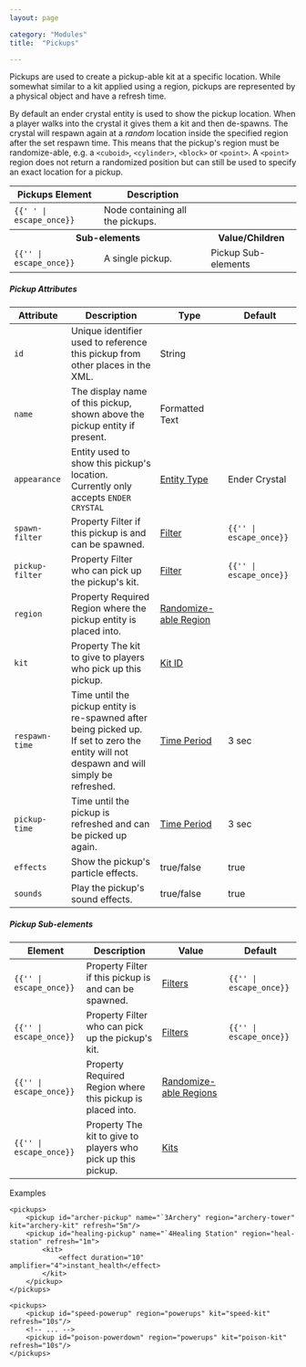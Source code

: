 ```yaml
---
layout: page

category: "Modules"
title:  "Pickups"

---
```


Pickups are used to create a pickup-able kit at a specific location.
While somewhat similar to a kit applied using a region, pickups are represented by a physical object and have a refresh time.

By default an ender crystal entity is used to show the pickup location.
When a player walks into the crystal it gives them a kit and then de-spawns.
The crystal will respawn again at a _random_ location inside the specified region after the set respawn time.
This means that the pickup's region must be randomize-able, e.g. a `<cuboid>`, `<cylinder>`, `<block>` or `<point>`.
A `<point>` region does not return a randomized position but can still be used to specify an exact location for a pickup.

<div class='table-responsive'>
  <table class='table table-striped table-condensed'>
    <thead>
      <tr>
        <th>Pickups Element</th>
        <th>Description</th>
        <th></th>
      </tr>
    </thead>
    <tbody>
      <tr>
        <td>
          <span class='highlight'>
            <code>{{'<pickups> </pickups>' | escape_once}}</code>
          </span>
        </td>
        <td>Node containing all the pickups.</td>
        <td></td>
      </tr>
      <tr>
        <th colspan='2'>Sub-elements</th>
        <th>Value/Children</th>
      </tr>
      <tr>
        <td>
          <span class='highlight'>
            <code>{{'<pickup/>' | escape_once}}</code>
          </span>
        </td>
        <td>
          A single pickup.
        </td>
        <td>
          <span class='label label-default'>Pickup Sub-elements</span>
        </td>
      </tr>
    </tbody>
  </table>
</div>
<h5>Pickup Attributes</h5>
<div class='table-responsive'>
  <table class='table table-striped table-condensed'>
    <thead>
      <tr>
        <th>Attribute</th>
        <th>Description</th>
        <th>Type</th>
        <th>Default</th>
      </tr>
    </thead>
    <tbody>
      <tr>
        <td>
          <code>id</code>
        </td>
        <td>
          Unique identifier used to reference this pickup from other places in the XML.
        </td>
        <td>
          <span class='label label-primary'>String</span>
        </td>
        <td></td>
      </tr>
      <tr>
        <td>
          <code>name</code>
        </td>
        <td>The display name of this pickup, shown above the pickup entity if present.</td>
        <td>
          <span class='label label-primary'>Formatted Text</span>
        </td>
        <td></td>
      </tr>
      <tr>
        <td>
          <code>appearance</code>
        </td>
        <td>
          Entity used to show this pickup's location.<br/>
          Currently only accepts <code>ENDER CRYSTAL</code>
        </td>
        <td>
          <a href='/reference/entity_types'>Entity Type</a>
        </td>
        <td>
          <span class='label label-default'>Ender Crystal</span>
        </td>
      </tr>
      <tr>
        <td>
          <code>spawn-filter</code>
        </td>
        <td>
          <span class='label label-default' title='Can be either this attribute or a sub-element.'>Property</span>
          Filter if this pickup is and can be spawned.
        </td>
        <td>
          <a href='/modules/filters'>Filter</a>
        </td>
        <td>
          <code>{{'<always/>' | escape_once}}</code>
        </td>
      </tr>
      <tr>
        <td>
          <code>pickup-filter</code>
        </td>
        <td>
          <span class='label label-default' title='Can be either this attribute or a sub-element.'>Property</span>
          Filter who can pick up the pickup's kit.
        </td>
        <td>
          <a href='/modules/filters'>Filter</a>
        </td>
        <td>
          <code>{{'<always/>' | escape_once}}</code>
        </td>
      </tr>
      <tr>
        <td>
          <code>region</code>
        </td>
        <td>
          <span class='label label-default' title='Can be either this attribute or a sub-element.'>Property</span>
          <span class='label label-danger'>Required</span>
          Region where the pickup entity is placed into.
        </td>
        <td>
          <a href='/modules/regions'>Randomize-able Region</a>
        </td>
        <td></td>
      </tr>
      <tr>
        <td>
          <code>kit</code>
        </td>
        <td>
          <span class='label label-default' title='Can be either this attribute or a sub-element.'>Property</span>
          The kit to give to players who pick up this pickup.
        </td>
        <td>
          <a href='/modules/kits'>Kit ID</a>
        </td>
        <td></td>
      </tr>
      <tr>
        <td>
          <code>respawn-time</code>
        </td>
        <td>
          Time until the pickup entity is re-spawned after being picked up.
          <br/>
          If set to zero the entity will not despawn and will simply be refreshed.
        </td>
        <td>
          <a href='/reference/time_periods'>Time Period</a>
        </td>
        <td>
          3 sec
        </td>
      </tr>
      <tr>
        <td>
          <code>pickup-time</code>
        </td>
        <td>
          Time until the pickup is refreshed and can be picked up again.
        </td>
        <td>
          <a href='/reference/time_periods'>Time Period</a>
        </td>
        <td>
          3 sec
        </td>
      </tr>
      <tr>
        <td>
          <code>effects</code>
        </td>
        <td>
          Show the pickup's particle effects.
        </td>
        <td>
          <span class='label label-primary'>true/false</span>
        </td>
        <td>true</td>
      </tr>
      <tr>
        <td>
          <code>sounds</code>
        </td>
        <td>
          Play the pickup's sound effects.
        </td>
        <td>
          <span class='label label-primary'>true/false</span>
        </td>
        <td>true</td>
      </tr>
    </tbody>
  </table>
</div>
<h5>Pickup Sub-elements</h5>
<div class='table-responsive'>
  <table class='table table-striped table-condensed'>
    <thead>
      <tr>
        <th>Element</th>
        <th>Description</th>
        <th>Value</th>
        <th>Default</th>
      </tr>
    </thead>
    <tbody>
      <tr>
        <td>
          <span class='highlight'>
            <code>{{'<spawn-filter>' | escape_once}}</code>
          </span>
        </td>
        <td>
          <span class='label label-default' title='Can be either this sub-element or an attribute.'>Property</span>
          Filter if this pickup is and can be spawned.
        </td>
        <td>
          <a href='/modules/filters'>Filters</a>
        </td>
        <td>
          <code>{{'<always/>' | escape_once}}</code>
        </td>
      </tr>
      <tr>
        <td>
          <span class='highlight'>
            <code>{{'<pickup-filter>' | escape_once}}</code>
          </span>
        </td>
        <td>
          <span class='label label-default' title='Can be either this sub-element or an attribute.'>Property</span>
          Filter who can pick up the pickup's kit.
        </td>
        <td>
          <a href='/modules/filters'>Filters</a>
        </td>
        <td>
          <code>{{'<always/>' | escape_once}}</code>
        </td>
      </tr>
      <tr>
        <td>
          <span class='highlight'>
            <code>{{'<region>' | escape_once}}</code>
          </span>
        </td>
        <td>
          <span class='label label-default' title='Can be either this sub-element or an attribute.'>Property</span>
          <span class='label label-danger'>Required</span>
          Region where this pickup is placed into.
        </td>
        <td>
          <a href='/modules/regions'>Randomize-able Regions</a>
        </td>
        <td></td>
      </tr>
      <tr>
        <td>
          <span class='highlight'>
            <code>{{'<kit>' | escape_once}}</code>
          </span>
        </td>
        <td>
          <span class='label label-default' title='Can be either this sub-element or an attribute.'>Property</span>
          The kit to give to players who pick up this pickup.
        </td>
        <td>
          <a href='/modules/kits'>Kits</a>
        </td>
        <td></td>
      </tr>
    </tbody>
  </table>
</div>

Examples

    <pickups>
        <pickup id="archer-pickup" name="`3Archery" region="archery-tower" kit="archery-kit" refresh="5m"/>
        <pickup id="healing-pickup" name="`4Healing Station" region="heal-station" refresh="1m">
            <kit>
                <effect duration="10" amplifier="4">instant_health</effect>
            </kit>
        </pickup>
    </pickups>

    <pickups>
        <pickup id="speed-powerup" region="powerups" kit="speed-kit" refresh="10s"/>
        <!-- ... -->
        <pickup id="poison-powerdown" region="powerups" kit="poison-kit" refresh="10s"/>
    </pickups>
